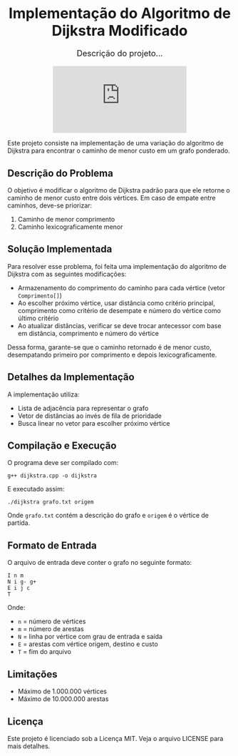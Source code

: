 <div align="center">

<h1 style="font-size: 32px">Implementação do Algoritmo de Dijkstra Modificado</h1>

<p style="font-size: 18px">Descrição do projeto...</p>

</div>

<div align="center">

![Grafo de Exemplo](https://wiki.inf.ufpr.br/computacao/lib/exe/fetch.php?cache=&w=800&h=400&tok=c55d6e&media=e:dijkstra.jpg)

</div>

Este projeto consiste na implementação de uma variação do algoritmo de Dijkstra para encontrar o caminho de menor custo em um grafo ponderado.

## Descrição do Problema

O objetivo é modificar o algoritmo de Dijkstra padrão para que ele retorne o caminho de menor custo entre dois vértices. Em caso de empate entre caminhos, deve-se priorizar:

1. Caminho de menor comprimento
2. Caminho lexicograficamente menor

## Solução Implementada

Para resolver esse problema, foi feita uma implementação do algoritmo de Dijkstra com as seguintes modificações:

- Armazenamento do comprimento do caminho para cada vértice (vetor `Comprimento[]`) 
- Ao escolher próximo vértice, usar distância como critério principal, comprimento como critério de desempate e número do vértice como último critério
- Ao atualizar distâncias, verificar se deve trocar antecessor com base em distância, comprimento e número do vértice

Dessa forma, garante-se que o caminho retornado é de menor custo, desempatando primeiro por comprimento e depois lexicograficamente.

## Detalhes da Implementação

A implementação utiliza:

- Lista de adjacência para representar o grafo 
- Vetor de distâncias ao invés de fila de prioridade
- Busca linear no vetor para escolher próximo vértice

## Compilação e Execução

O programa deve ser compilado com:

```
g++ dijkstra.cpp -o dijkstra
```

E executado assim:

```
./dijkstra grafo.txt origem
```

Onde `grafo.txt` contém a descrição do grafo e `origem` é o vértice de partida.

## Formato de Entrada

O arquivo de entrada deve conter o grafo no seguinte formato:

```
I n m
N i g- g+
E i j c
T
```

Onde:
- `n` = número de vértices
- `m` = número de arestas
- `N` = linha por vértice com grau de entrada e saída
- `E` = arestas com vértice origem, destino e custo
- `T` = fim do arquivo

## Limitações

- Máximo de 1.000.000 vértices
- Máximo de 10.000.000 arestas

## Licença

Este projeto é licenciado sob a Licença MIT. Veja o arquivo LICENSE para mais detalhes.
